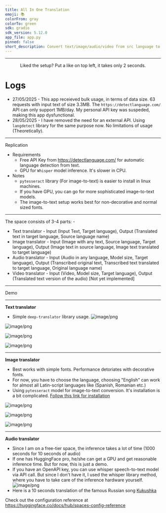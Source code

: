 ```yaml
---
title: All In One Translation
emoji: 📚
colorFrom: gray
colorTo: green
sdk: gradio
sdk_version: 5.12.0
app_file: app.py
pinned: false
short_description: Convert text/image/audio/video from src language to English
---
```

****************************
<p align="center">
    Liked the setup? Put a like on top left, it takes only 2 seconds.
</p>

# Logs 
- 27/05/2025 - This app receieved bulk usage, in terms of data size. 63 requests with input text of size 3.3MB. The `https://detectlanguage.com/` API can only support 1MB/day. My personal API key was suspeded, making this app dysfunctional.
- 28/05/2025 - I have removed the need for an external API. Using `langdetect` library for the same purpose now. No limitations of usage (Theoretically).
****************************
Replication
 - Requirements
    - Free API Key from https://detectlanguage.com/ for automatic language detection from text.
    - GPU for `Whisper` model inference. It's slower in CPU.
 - Notes
    - `pytesseract` library (For image-to-text) is easier to install in linux machines.
    - If you have GPU, you can go for more sophisticated image-to-text models.
    - The image-to-text setup works best for non-decorative and normal sized fonts.
*******

The space consists of 3-4 parts: - 

- Text translator - Input (Input Text, Target language), Output (Translated text in target language, Source language name)
- Image translator - Input (Image with any text, Source language, Target language), Output (Image text in source language, Image text translated to target language)
- Audio translator - Input (Audio in any language, Model size, Target language), Output (Transcribed original text, Transcribed text translated to target language, Original language name)
- Video translator - Input (Video, Model size, Target language), Output (Translated text version of the audio) [Not yet implemented]

********************************************************

Demo

********
**Text translator**
- Simple `deep-translator` library usage.
![image/png](https://cdn-uploads.huggingface.co/production/uploads/6464bd1692773d5eeb585aa3/dgdsx-s3xlywdKv_FboEM.png)

![image/png](https://cdn-uploads.huggingface.co/production/uploads/6464bd1692773d5eeb585aa3/9UpNPwyOVCP92IA3MuglY.png)

![image/png](https://cdn-uploads.huggingface.co/production/uploads/6464bd1692773d5eeb585aa3/PKrHGfWw699i9oKLMmtiB.png)

![image/png](https://cdn-uploads.huggingface.co/production/uploads/6464bd1692773d5eeb585aa3/OsJ8zFlG79-Jmw92apWUg.png)

***********
**Image translator**
- Best works with simple fonts. Performance detoriates with decorative fonts.
- For now, you have to choose the language, choosing "English" can work for almost all Latin-script languages like (Spanish, Romanian etc.)
- Using `pytesseract` model for image-to-text conversion. It's installation is a bit complicated. [Follow this link for installation](https://stackoverflow.com/a/52231794/17820006)

![image/png](https://cdn-uploads.huggingface.co/production/uploads/6464bd1692773d5eeb585aa3/s77gfruSV_QhjGxizR7H_.png)

![image/png](https://cdn-uploads.huggingface.co/production/uploads/6464bd1692773d5eeb585aa3/xIBgIs-MLf1sXZLivJQfN.png)

![image/png](https://cdn-uploads.huggingface.co/production/uploads/6464bd1692773d5eeb585aa3/qY4UxOWWNcpcg_n8ZNUXO.png)

*************
**Audio translator**
- Since I am on a free-tier space, the inference takes a lot of time (1000 seconds for 10 seconds of audio)
- If one has HuggingFace pro, he/she can get a GPU and get reasonable inference time. But for now, this is just a demo.
- If you have an OpenAPI key, you can use whisper speech-to-text model via API call. But since I don't have it, I used the whisper library method, where you have to take care of the inference hardware yourself.
![image/png](https://cdn-uploads.huggingface.co/production/uploads/6464bd1692773d5eeb585aa3/LQx-1fl1UPC9auBSF_lSi.png)
- Here is a 10 seconds translation of the famous Russian song [Kukushka](https://youtu.be/fuPX8mjeb-E?si=RSlOLLfVnt52UUGG)

Check out the configuration reference at https://huggingface.co/docs/hub/spaces-config-reference